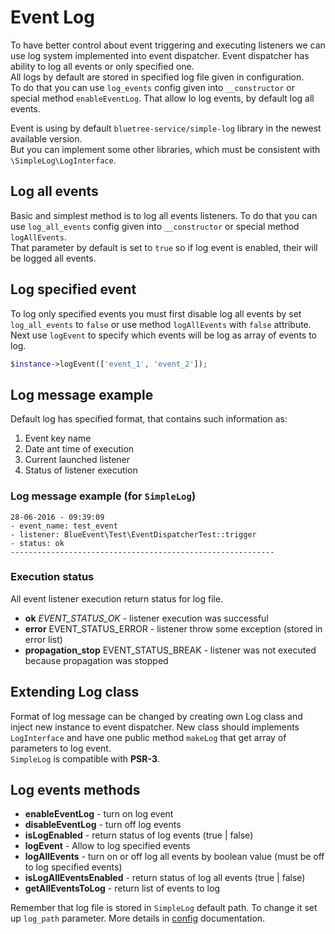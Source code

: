# Event Log
To have better control about event triggering and executing listeners we can use
log system implemented into event dispatcher. Event dispatcher has ability to log
all events or only specified one.  
All logs by default are stored in specified log file given in configuration.  
To do that you can use `log_events` config given into `__constructor` or special
method `enableEventLog`. That allow lo log events, by default log all events.

Event is using by default `bluetree-service/simple-log` library in the newest
available version.  
But you can implement some other libraries, which must be consistent with
`\SimpleLog\LogInterface`.

## Log all events
Basic and simplest method is to log all events listeners. To do that you can use
`log_all_events` config given into `__constructor` or special method `logAllEvents`.  
That parameter by default is set to `true` so if log event is enabled, their will
be logged all events.

## Log specified event
To log only specified events you must first disable log all events by set `log_all_events`
to `false` or use method `logAllEvents` with `false` attribute.  
Next use `logEvent` to specify which events will be log as array of events to log.

```php
$instance->logEvent(['event_1', 'event_2']);
```

## Log message example
Default log has specified format, that contains such information as:

1. Event key name
2. Date ant time of execution
3. Current launched listener
4. Status of listener execution

### Log message example (for `SimpleLog`)

```
28-06-2016 - 09:39:09
- event_name: test_event
- listener: BlueEvent\Test\EventDispatcherTest::trigger
- status: ok
-----------------------------------------------------------
```

### Execution status
All event listener execution return status for log file.

* **ok** _EVENT_STATUS_OK_ - listener execution was successful
* **error** EVENT_STATUS_ERROR - listener throw some exception (stored in error list)
* **propagation_stop** EVENT_STATUS_BREAK - listener was not executed because propagation was stopped

## Extending Log class
Format of log message can be changed by creating own Log class and inject
new instance to event dispatcher. New class should implements `LogInterface` and
have one public method `makeLog` that get array of parameters to log event.  
`SimpleLog` is compatible with __PSR-3__.

## Log events methods

* **enableEventLog** - turn on log event
* **disableEventLog** - turn off log events
* **isLogEnabled** - return status of log events (true | false)
* **logEvent** - Allow to log specified events
* **logAllEvents** - turn on or off log all events by boolean value (must be off to log specified events)
* **isLogAllEventsEnabled** - return status of log all events (true | false)
* **getAllEventsToLog** - return list of events to log

Remember that log file is stored in `SimpleLog` default path. To change it
set up `log_path` parameter. More details in [config](https://github.com/bluetree-service/event/doc/configuration.md) documentation.
